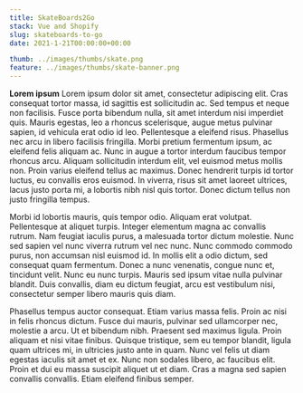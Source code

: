 ```yaml
---
title: SkateBoards2Go
stack: Vue and Shopify
slug: skateboards-to-go
date: 2021-1-21T00:00:00+00:00

thumb: ../images/thumbs/skate.png
feature: ../images/thumbs/skate-banner.png
---
```


**Lorem ipsum**
Lorem ipsum dolor sit amet, consectetur adipiscing elit. Cras consequat tortor massa, id sagittis est sollicitudin ac. Sed tempus et neque non facilisis. Fusce porta bibendum nulla, sit amet interdum nisi imperdiet quis. Mauris egestas, leo a rhoncus scelerisque, augue metus pulvinar sapien, id vehicula erat odio id leo. Pellentesque a eleifend risus. Phasellus nec arcu in libero facilisis fringilla. Morbi pretium fermentum ipsum, ac eleifend felis aliquam ac. Nunc in augue a tortor interdum faucibus tempor rhoncus arcu. Aliquam sollicitudin interdum elit, vel euismod metus mollis non. Proin varius eleifend tellus ac maximus. Donec hendrerit turpis id tortor luctus, eu convallis eros euismod. In viverra, risus sit amet laoreet ultrices, lacus justo porta mi, a lobortis nibh nisl quis tortor. Donec dictum tellus non justo fringilla tempus.

Morbi id lobortis mauris, quis tempor odio. Aliquam erat volutpat. Pellentesque at aliquet turpis. Integer elementum magna ac convallis rutrum. Nam feugiat iaculis purus, a malesuada tortor dictum molestie. Nunc sed sapien vel nunc viverra rutrum vel nec nunc. Nunc commodo commodo purus, non accumsan nisl euismod id. In mollis elit a odio dictum, sed consequat quam fermentum. Donec a nunc venenatis, congue nunc et, tincidunt velit. Nunc eu nunc turpis. Mauris sed ipsum vitae nulla pulvinar blandit. Duis convallis, diam eu dictum feugiat, arcu est vestibulum nisi, consectetur semper libero mauris quis diam.

Phasellus tempus auctor consequat. Etiam varius massa felis. Proin ac nisi in felis rhoncus dictum. Fusce dui mauris, pulvinar sed ullamcorper nec, molestie a arcu. Ut et bibendum nibh. Praesent sed maximus ligula. Proin aliquam et nisi vitae finibus. Quisque tristique, sem eu tempor blandit, ligula quam ultrices mi, in ultricies justo ante in quam. Nunc vel felis ut diam egestas iaculis sit amet et ex. Nunc non sodales libero, ac faucibus elit. Proin et dui eu massa suscipit aliquet ut et diam. Cras a magna sed sapien convallis convallis. Etiam eleifend finibus semper.
